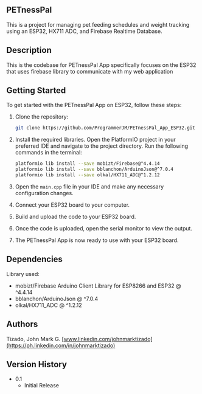 ## PETnessPal

This is a project for managing pet feeding schedules and weight tracking using an ESP32, HX711 ADC, and Firebase Realtime Database.

## Description

This is the codebase for PETnessPal App specifically focuses on the ESP32 that uses firebase library to communicate with my web application

## Getting Started

To get started with the PETnessPal App on ESP32, follow these steps:

1. Clone the repository:

   ```bash
   git clone https://github.com/ProgrammerJM/PETnessPal_App_ESP32.git
   ```

2. Install the required libraries. Open the PlatformIO project in your preferred IDE and navigate to the project directory. Run the following commands in the terminal:

   ```bash
   platformio lib install --save mobizt/Firebase@^4.4.14
   platformio lib install --save bblanchon/ArduinoJson@^7.0.4
   platformio lib install --save olkal/HX711_ADC@^1.2.12
   ```

3. Open the `main.cpp` file in your IDE and make any necessary configuration changes.

4. Connect your ESP32 board to your computer.

5. Build and upload the code to your ESP32 board.

6. Once the code is uploaded, open the serial monitor to view the output.

7. The PETnessPal App is now ready to use with your ESP32 board.

## Dependencies

Library used:

- mobizt/Firebase Arduino Client Library for ESP8266 and ESP32 @ ^4.4.14
- bblanchon/ArduinoJson @ ^7.0.4
- olkal/HX711_ADC @ ^1.2.12

## Authors

Tizado, John Mark G. [www.linkedin.com/johnmarktizado](https://ph.linkedin.com/in/johnmarktizado)

## Version History

- 0.1
  - Initial Release
